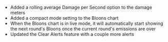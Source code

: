 - Added a rolling average Damage per Second option to the damage meters
- Added a compact mode setting to the Bloons chart
- When the Bloons chart is in live mode, it will automatically start showing the next round's Bloons once the current round's emissions are over
- Updated the Clear Alerts feature with a couple more alerts
